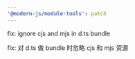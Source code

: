 ```yaml
---
'@modern-js/module-tools': patch
---
```


fix: ignore cjs and mjs in d.ts bundle

fix: 对 d.ts 做 bundle 时忽略 cjs 和 mjs 资源
